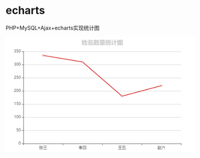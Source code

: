 # echarts
PHP+MySQL+Ajax+echarts实现统计图

![image](https://github.com/renxiaosheng21/echarts/blob/master/%E6%8A%98%E7%BA%BF%E5%9B%BE.png)
